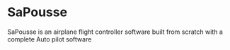 # SaPousse
SaPousse is an airplane flight controller software built from scratch with a complete Auto pilot software
